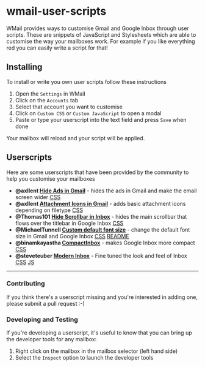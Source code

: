 # wmail-user-scripts
WMail provides ways to customise Gmail and Google Inbox through user scripts. These are snippets of JavaScript and Stylesheets which are able to customise the way your mailboxes work. For example if you like everything red you can easily write a script for that!

## Installing
To install or write you own user scripts follow these instructions

1. Open the `Settings` in WMail
2. Click on the `Accounts` tab
3. Select that account you want to customise
4. Click on `Custom CSS` or `Custom JavaScript` to open a modal
5. Paste or type your userscript into the text field and press `Save` when done

Your mailbox will reload and your script will be applied.

## Userscripts

Here are some userscripts that have been provided by the community to help you customise your mailboxes

* **@axllent [Hide Ads in Gmail](axllent/hide-ads/userscript.css)** - hides the ads in Gmail and make the email screen wider [CSS](axllent/hide-ads/userscript.css)
* **@axllent [Attachment Icons in Gmail](axllent/attachment-icons/userscript.css)** - adds basic attachment icons depending on filetype [CSS](axllent/attachment-icons/userscript.css)
* **@Thomas101 [Hide Scrollbar in Inbox](Thomas101/hidescroll/userscript.css)** - hides the main scrollbar that flows over the titlebar in Google Inbox [CSS](Thomas101/hidescroll/userscript.css)
* **@MichaelTunnell [Custom default font size](MichaelTunnell/custom-default-font-size)** - change the default font size in Gmail and Google Inbox [CSS](MichaelTunnell/custom-default-font-size/userscript.css) [README](MichaelTunnell/custom-default-font-size/README.md)
* **@binamkayastha [CompactInbox](binamkayastha/CompactInbox)** - makes Google Inbox more compact [CSS](binamkayastha/CompactInbox/userscript.css)
* **@steveteuber [Modern Inbox](steveteuber/modern-inbox)** - Fine tuned the look and feel of Inbox [CSS](steveteuber/modern-inbox/userscript.css) [JS](steveteuber/modern-inbox/userscript.js)

---

### Contributing

If you think there's a userscript missing and you're interested in adding one, please submit a pull request :-)

### Developing and Testing

If you're developing a userscript, it's useful to know that you can bring up the developer tools for any mailbox:

1. Right click on the mailbox in the mailbox selector (left hand side)
2. Select the `Inspect` option to launch the developer tools
